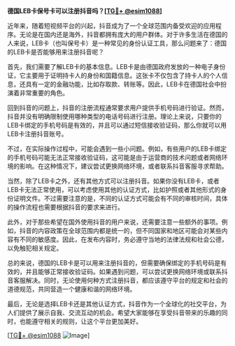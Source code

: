 **德国LEB卡保号卡可以注册抖音吗？[[TG💪+ @esim1088](https://t.me/s/esim1088)]**

近年来，随着短视频平台的兴起，抖音成为了一个全球范围内备受欢迎的应用程序。无论是在国内还是海外，抖音都拥有庞大的用户群体。对于许多生活在德国的人来说，LEB卡（也叫保号卡）是一种常见的身份认证工具，那么问题来了：德国的LEB卡是否能够用来注册抖音呢？

首先，我们需要了解LEB卡的基本信息。LEB卡是由德国政府发放的一种电子身份证，它主要用于证明持卡人的身份和国籍信息。这张卡不仅包含了持卡人的个人信息，还具有一定的金融功能，比如存取款、转账等。因此，LEB卡在德国社会中扮演着非常重要的角色。

回到抖音的问题上，抖音的注册流程通常要求用户提供手机号码进行验证。然而，抖音并没有明确限制使用哪种类型的电话号码进行注册。理论上来说，只要你的LEB卡绑定的手机号码是有效的，并且可以通过短信接收验证码，那么你就可以用LEB卡注册抖音账号。

不过，在实际操作过程中，可能会遇到一些小问题。例如，有些用户的LEB卡绑定的手机号码可能无法正常接收验证码，这可能是由于运营商的技术问题或者网络环境的影响。在这种情况下，建议尝试更换网络环境，或者联系抖音客服寻求帮助。

当然，除了LEB卡之外，还有其他方式可以注册抖音。如果你没有LEB卡，或者LEB卡无法正常使用，可以考虑使用其他的认证方式，比如护照或者其他形式的身份证明文件。不过需要注意的是，不同的认证方式可能会有不同的审核时间，具体的操作流程也需要根据抖音的要求来进行。

此外，对于那些希望在国外使用抖音的用户来说，还需要注意一些额外的事项。例如，抖音的内容政策在全球范围内都是统一的，但不同国家和地区可能会对某些内容有不同的敏感度。因此，在发布内容时，务必遵守当地的法律法规和社会公德，以免触犯相关规定。

总的来说，德国的LEB卡是可以用来注册抖音的，但需要确保绑定的手机号码是有效的，并且能够正常接收验证码。如果遇到问题，可以尝试更换网络环境或联系抖音客服解决。同时，无论使用何种方式注册抖音，都应该遵守平台的规定和社会的道德规范，共同营造一个健康和谐的网络环境。

最后，无论是选择LEB卡还是其他认证方式，抖音作为一个全球化的社交平台，为人们提供了展示自我、交流互动的机会。希望大家能够在享受抖音带来的乐趣的同时，也能遵守相关的规则，让这个平台更加美好。

[[TG💪+ @esim1088](https://t.me/s/esim1088) ![Image](https://i.postimg.cc/4NQfJmqS/Snipaste-2025-05-13-00-14-12.png)]